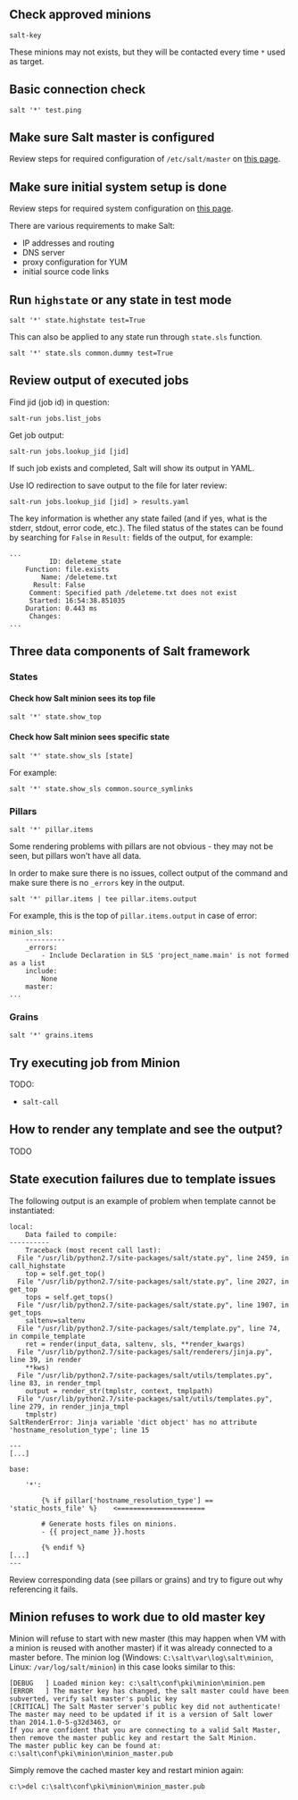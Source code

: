 

## Check approved minions ##

```
salt-key
```
These minions may not exists, but they will be contacted every time `*` used as target.

## Basic connection check ##

```
salt '*' test.ping
```

## Make sure Salt master is configured ##

Review steps for required configuration of `/etc/salt/master` on [this page](getting_started.md).

## Make sure initial system setup is done ##

Review steps for required system configuration on [this page](getting_started.md).

There are various requirements to make Salt:
* IP addresses and routing
* DNS server
* proxy configuration for YUM
* initial source code links

## Run `highstate` or any state in test mode ##

```
salt '*' state.highstate test=True
```
This can also be applied to any state run through `state.sls` function.
```
salt '*' state.sls common.dummy test=True
```

## Review output of executed jobs ##

Find jid (job id) in question:
```
salt-run jobs.list_jobs
```

Get job output:
```
salt-run jobs.lookup_jid [jid]
```
If such job exists and completed, Salt will show its output in YAML.

Use IO redirection to save output to the file for later review:
```
salt-run jobs.lookup_jid [jid] > results.yaml
```

The key information is whether any state failed (and if yes,
what is the stderr, stdout, error code, etc.).
The filed status of the states can be found by searching for `False`
in `Result:` fields of the output, for example:
```
...
          ID: deleteme_state
    Function: file.exists
        Name: /deleteme.txt
      Result: False
     Comment: Specified path /deleteme.txt does not exist
     Started: 16:54:38.851035
    Duration: 0.443 ms
     Changes:
...
```

## Three data components of Salt framework ##

### States ###

#### Check how Salt minion sees its top file ####

```
salt '*' state.show_top
```

#### Check how Salt minion sees specific state ####

```
salt '*' state.show_sls [state]
```

For example:
```
salt '*' state.show_sls common.source_symlinks
```

### Pillars ###

```
salt '*' pillar.items
```

Some rendering problems with pillars are not obvious - they may not be seen,
but pillars won't have all data.

In order to make sure there is no issues, collect output of the command
and make sure there is no `_errors` key in the output.
```
salt '*' pillar.items | tee pillar.items.output
```

For example, this is the top of `pillar.items.output` in case of error:
```
minion_sls:
    ----------
    _errors:
        - Include Declaration in SLS 'project_name.main' is not formed as a list
    include:
        None
    master:
...
```

### Grains ###

```
salt '*' grains.items
```

## Try executing job from Minion ##

TODO:
* `salt-call`

## How to render any template and see the output? ##

TODO

## State execution failures due to template issues ##


The following output is an example of problem when template cannot be instantiated:
```
local:
    Data failed to compile:
----------
    Traceback (most recent call last):
  File "/usr/lib/python2.7/site-packages/salt/state.py", line 2459, in call_highstate
    top = self.get_top()
  File "/usr/lib/python2.7/site-packages/salt/state.py", line 2027, in get_top
    tops = self.get_tops()
  File "/usr/lib/python2.7/site-packages/salt/state.py", line 1907, in get_tops
    saltenv=saltenv
  File "/usr/lib/python2.7/site-packages/salt/template.py", line 74, in compile_template
    ret = render(input_data, saltenv, sls, **render_kwargs)
  File "/usr/lib/python2.7/site-packages/salt/renderers/jinja.py", line 39, in render
    **kws)
  File "/usr/lib/python2.7/site-packages/salt/utils/templates.py", line 83, in render_tmpl
    output = render_str(tmplstr, context, tmplpath)
  File "/usr/lib/python2.7/site-packages/salt/utils/templates.py", line 279, in render_jinja_tmpl
    tmplstr)
SaltRenderError: Jinja variable 'dict object' has no attribute 'hostname_resolution_type'; line 15

---
[...]

base:

    '*':

        {% if pillar['hostname_resolution_type'] == 'static_hosts_file' %}    <======================

        # Generate hosts files on minions.
        - {{ project_name }}.hosts

        {% endif %}
[...]
---
```

Review corresponding data (see pillars or grains) and try to figure out why referencing it fails.

## Minion refuses to work due to old master key ##

Minion will refuse to start with new master (this may happen when VM with a minion is reused with another master) if it was already connected to a master before.
The minion log (Windows: `C:\salt\var\log\salt\minion`, Linux: `/var/log/salt/minion`) in this case looks similar to this:
```
[DEBUG   ] Loaded minion key: c:\salt\conf\pki\minion\minion.pem
[ERROR   ] The master key has changed, the salt master could have been subverted, verify salt master's public key
[CRITICAL] The Salt Master server's public key did not authenticate!
The master may need to be updated if it is a version of Salt lower than 2014.1.0-5-g32d3463, or
If you are confident that you are connecting to a valid Salt Master, then remove the master public key and restart the Salt Minion.
The master public key can be found at:
c:\salt\conf\pki\minion\minion_master.pub
```

Simply remove the cached master key and restart minion again:
```
c:\>del c:\salt\conf\pki\minion\minion_master.pub
```





